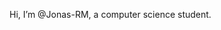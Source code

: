 Hi, I’m @Jonas-RM, a computer science student.

<!---
Jonas-RM/Jonas-RM is a ✨ special ✨ repository because its `README.md` (this file) appears on your GitHub profile.
You can click the Preview link to take a look at your changes.
--->
